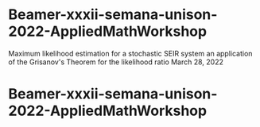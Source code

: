 # Beamer-xxxii-semana-unison-2022-AppliedMathWorkshop

Maximum likelihood estimation for a stochastic SEIR system
an application of the Grisanov's Theorem for the likelihood ratio
March 28, 2022
# Beamer-xxxii-semana-unison-2022-AppliedMathWorkshop
